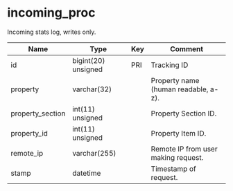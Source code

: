 # incoming_proc

Incoming stats log, writes only.

| Name             | Type                | Key | Comment                              |
|------------------|---------------------|-----|--------------------------------------|
| id               | bigint(20) unsigned | PRI | Tracking ID                          |
| property         | varchar(32)         |     | Property name (human readable, a-z). |
| property_section | int(11) unsigned    |     | Property Section ID.                 |
| property_id      | int(11) unsigned    |     | Property Item ID.                    |
| remote_ip        | varchar(255)        |     | Remote IP from user making request.  |
| stamp            | datetime            |     | Timestamp of request.                |
